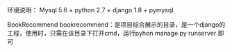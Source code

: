 
﻿环境说明： 
Mysql 5.6 + python 2.7 + django 1.8 + pymysql

BookRecommend
bookrecommend：是项目综合展示的目录，是一个django的工程，使用时，只需在该目录下打开cmd，运行pyhon manage.py runserver 即可<br><br>

